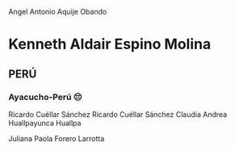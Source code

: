 Angel Antonio Aquije Obando
# Kenneth Aldair Espino Molina
## PERÚ
### Ayacucho-Perú :pensive:


Ricardo Cuéllar Sánchez
Ricardo Cuéllar Sánchez
Claudia Andrea Huallpayunca Huallpa

Juliana Paola Forero Larrotta